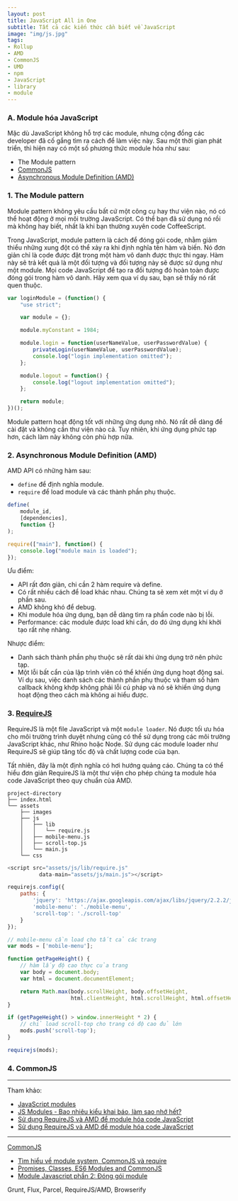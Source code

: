 ```yaml
---
layout: post
title: JavaScript All in One
subtitle: Tất cả các kiến thức cần biết về JavaScript
image: "img/js.jpg"
tags:
- Rollup
- AMD
- CommonJS
- UMD
- npm
- JavaScript
- library
- module
---
```


### A. Module hóa JavaScript

Mặc dù JavaScript không hỗ trợ các module, nhưng cộng đồng các developer đã cố gắng tìm ra cách để làm việc này. Sau một thời gian phát triển, thì hiện nay có một số phương thức module hóa như sau:

- The Module pattern
- [CommonJS](http://www.commonjs.org)
- [Asynchronous Module Definition (AMD)](https://en.wikipedia.org/wiki/Asynchronous_module_definition)


### 1. The Module pattern

Module pattern không yêu cầu bất cứ một công cụ hay thư viện nào, nó có thể hoạt động ở mọi môi trường JavaScript. Có thể bạn đã sử dụng nó rồi mà không hay biết, nhất là khi bạn thường xuyên code CoffeeScript.

Trong JavaScript, module pattern là cách để đóng gói code, nhằm giảm thiểu những xung đột có thể xảy ra khi định nghĩa tên hàm và biến. Nó đơn giản chỉ là code được đặt trong một hàm vô danh được thực thi ngay. Hàm này sẽ trả kết quả là một đối tượng và đối tượng này sẽ được sử dụng như một module. Mọi code JavaScript để tạo ra đối tượng đó hoàn toàn được đóng gói trong hàm vô danh. Hãy xem qua ví dụ sau, bạn sẽ thấy nó rất quen thuộc.

```javascript
var loginModule = (function() {
    "use strict";

    var module = {};

    module.myConstant = 1984;

    module.login = function(userNameValue, userPasswordValue) {
        privateLogin(userNameValue, userPasswordValue);
        console.log("login implementation omitted");
    };

    module.logout = function() {
        console.log("logout implementation omitted");
    };

    return module;
})();
```

Module pattern hoạt động tốt với những ứng dụng nhỏ. Nó rất dễ dàng để cài đặt và không cần thư viện nào cả. Tuy nhiên, khi ứng dụng phức tạp hơn, cách làm này không còn phù hợp nữa.

### 2. Asynchronous Module Definition (AMD)

AMD API có những hàm sau:
- `define` để định nghĩa module.
- `require` để load module và các thành phần phụ thuộc.

```javascript
define(
    module_id,
    [dependencies],
    function {}
);

require(["main"], function() {
    console.log("module main is loaded");
});
```

Ưu điểm:
- API rất đơn giản, chi cần 2 hàm require và define.
- Có rất nhiều cách để load khác nhau. Chúng ta sẽ xem xét một ví dụ ở phần sau.
- AMD không khó để debug.
- Khi module hóa ứng dụng, bạn dễ dàng tìm ra phần code nào bị lỗi.
- Performance: các module được load khi cần, do đó ứng dụng khi khởi tạo rất nhẹ nhàng.

Nhược điểm:
- Danh sách thành phần phụ thuộc sẽ rất dài khi ứng dụng trở nên phức tạp.
- Một lỗi bất cẩn của lập trình viên có thể khiến ứng dụng hoạt động sai. Ví dụ sau, việc danh sách các thành phần phụ thuộc và tham số hàm callback không khớp không phải lỗi cú pháp và nó sẽ khiến ứng dụng hoạt động theo cách mà không ai hiểu được.

### 3. [RequireJS](https://requirejs.org)

RequireJS là một file JavaScript và một `module loader`. Nó được tối ưu hóa cho môi trường trình duyệt nhưng cũng có thể sử dụng trong các môi trường JavaScript khác, như Rhino hoặc Node. Sử dụng các module loader như RequireJS sẽ giúp tăng tốc độ và chất lượng code của bạn. 

Tất nhiên, đây là một định nghĩa có hơi hướng quảng cáo. Chúng ta có thể hiểu đơn giản RequireJS là một thư viện cho phép chúng ta module hóa code JavaScript theo quy chuẩn của AMD.

```no-highlight
project-directory
├── index.html
└── assets
    ├── images
    ├── js
    │   ├── lib
    │   │   └── require.js
    │   ├── mobile-menu.js
    │   ├── scroll-top.js
    │   └── main.js
    └── css
```

```javascript
<script src="assets/js/lib/require.js"
          data-main="assets/js/main.js"></script>

requirejs.config({
    paths: {
        'jquery': 'https://ajax.googleapis.com/ajax/libs/jquery/2.2.2/jquery.min',
        'mobile-menu': './mobile-menu',
        'scroll-top': './scroll-top'
    }
});

// mobile-menu cần load cho tất cả các trang
var mods = ['mobile-menu'];

function getPageHeight() {
    // hàm lấy độ cao thực của trang
    var body = document.body;
    var html = document.documentElement;

    return Math.max(body.scrollHeight, body.offsetHeight,
                    html.clientHeight, html.scrollHeight, html.offsetHeight);
}

if (getPageHeight() > window.innerHeight * 2) {
    // chỉ load scroll-top cho trang có độ cao đủ lớn
    mods.push('scroll-top');
}

requirejs(mods);
```

### 4. CommonJS



-----
Tham khảo:
- [JavaScript modules](https://viblo.asia/p/javascript-modules-3P0lPEMn5ox)
- [JS Modules - Bao nhiêu kiểu khai báo, làm sao nhớ hết?](https://viblo.asia/p/js-modules-bao-nhieu-kieu-khai-bao-lam-sao-nho-het-gGJ59AY15X2)
- [Sử dụng RequireJS và AMD để module hóa code JavaScript](https://viblo.asia/p/su-dung-requirejs-va-amd-de-module-hoa-code-javascript-znVGLY6jvZOe)
- [Sử dụng RequireJS và AMD để module hóa code JavaScript](https://manhhomienbienthuy.github.io/2016/05/12/su-dung-amd-requirejs-de-module-hoa-javascript.html)

-----
[CommonJS](https://viblo.asia/tags/commonjs)
- [Tìm hiểu về module system, CommonJS và require](https://viblo.asia/p/tim-hieu-ve-module-system-commonjs-va-require-QpmleL3mZrd)
- [Promises, Classes, ES6 Modules and CommonJS](https://viblo.asia/p/javascript-promises-classes-es6-modules-and-commonjs-07LKX48DKV4)
- [Module Javascript phần 2: Đóng gói module](https://viblo.asia/p/module-javascript-phan-2-dong-goi-module-GrLZDVve5k0)

Grunt, Flux, Parcel, RequireJS/AMD, Browserify

